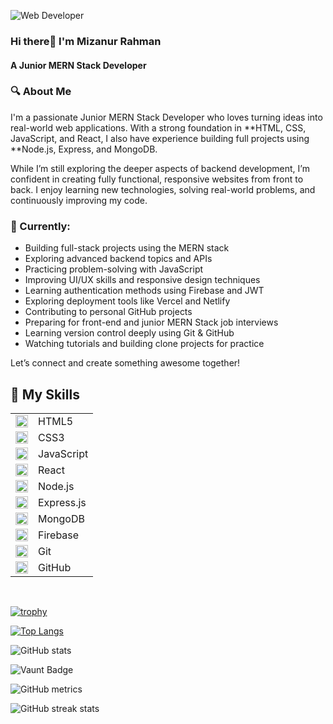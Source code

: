 ![Web Developer](https://github.com/MizanRbf/MizanRbf/blob/main/LinkedinGithubCoverPhoto.png)

### Hi there👋 I'm Mizanur Rahman
#### A Junior MERN Stack Developer

### 🔍 About Me
I'm a passionate Junior MERN Stack Developer who loves turning ideas into real-world web applications. With a strong foundation in **HTML, CSS, JavaScript, and React, I also have experience building full projects using **Node.js, Express, and MongoDB.

While I’m still exploring the deeper aspects of backend development, I’m confident in creating fully functional, responsive websites from front to back. I enjoy learning new technologies, solving real-world problems, and continuously improving my code.

### 🚀 Currently:
- Building full-stack projects using the MERN stack  
- Exploring advanced backend topics and APIs  
- Practicing problem-solving with JavaScript  
- Improving UI/UX skills and responsive design techniques  
- Learning authentication methods using Firebase and JWT  
- Exploring deployment tools like Vercel and Netlify  
- Contributing to personal GitHub projects  
- Preparing for front-end and junior MERN Stack job interviews  
- Learning version control deeply using Git & GitHub  
- Watching tutorials and building clone projects for practice  

Let’s connect and create something awesome together!

## 🚀 My Skills

<table>
  <tr>
    <td><img src="https://cdn.jsdelivr.net/gh/devicons/devicon/icons/html5/html5-original.svg" width="20"/></td>
    <td>HTML5</td>
  </tr>
  <tr>
    <td><img src="https://cdn.jsdelivr.net/gh/devicons/devicon/icons/css3/css3-original.svg" width="20"/></td>
    <td>CSS3</td>
  </tr>
  <tr>
    <td><img src="https://cdn.jsdelivr.net/gh/devicons/devicon/icons/javascript/javascript-original.svg" width="20"/></td>
    <td>JavaScript</td>
  </tr>
  <tr>
    <td><img src="https://cdn.jsdelivr.net/gh/devicons/devicon/icons/react/react-original.svg" width="20"/></td>
    <td>React</td>
  </tr>
  <tr>
    <td><img src="https://cdn.jsdelivr.net/gh/devicons/devicon/icons/nodejs/nodejs-original.svg" width="20"/></td>
    <td>Node.js</td>
  </tr>
  <tr>
    <td><img src="https://cdn.jsdelivr.net/gh/devicons/devicon/icons/express/express-original.svg" width="20"/></td>
    <td>Express.js</td>
  </tr>
  <tr>
    <td><img src="https://cdn.jsdelivr.net/gh/devicons/devicon/icons/mongodb/mongodb-original.svg" width="20"/></td>
    <td>MongoDB</td>
  </tr>
  <tr>
    <td><img src="https://cdn.jsdelivr.net/gh/devicons/devicon/icons/firebase/firebase-plain.svg" width="20"/></td>
    <td>Firebase</td>
  </tr>
  <tr>
    <td><img src="https://cdn.jsdelivr.net/gh/devicons/devicon/icons/git/git-original.svg" width="20"/></td>
    <td>Git</td>
  </tr>
  <tr>
    <td><img src="https://cdn.jsdelivr.net/gh/devicons/devicon/icons/github/github-original.svg" width="20"/></td>
    <td>GitHub</td>
  </tr>
</table>


</br>

[![trophy](https://github-profile-trophy.vercel.app/?username=MizanRbf)](https://github.com/ryo-ma/github-profile-trophy)

[![Top Langs](https://github-readme-stats.vercel.app/api/top-langs/?username=MizanRbf)](https://github.com/anuraghazra/github-readme-stats)

![GitHub stats](https://github-readme-stats.vercel.app/api?username=MizanRbf&show_icons=true)  

![Vaunt Badge](https://api.vaunt.dev/v1/github/entities/MizanRbf/contributions?format=svg&private=false)  

![GitHub metrics](https://metrics.lecoq.io/MizanRbf)  

![GitHub streak stats](https://streak-stats.demolab.com/?user=MizanRbf)  

